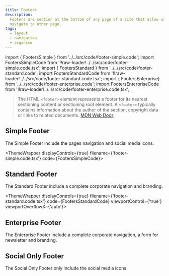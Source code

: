 ```yaml
---
title: Footers
description:
  Footers are section at the bottom of any page of a site that allow users to
  navigate to other page.
tags:
  - layout
  - navigation
  - organism
---
```


<!-- CODE IMPORTS -->

<!-- prettier-ignore -->
import { FootersSimple } from '../../src/code/footer-simple.code'; 
import FootersSimpleCode from '!!raw-loader!../../src/code/footer-simple.code.tsx';
import { FootersStandard } from '../../src/code/footer-standard.code'; 
import FootersStandardCode from '!!raw-loader!../../src/code/footer-standard.code.tsx';
import { FootersEnterprise} from '../../src/code/footer-enterprise.code'; 
import FootersEnterpriseCode from '!!raw-loader!../../src/code/footer-enterprise.code.tsx';

<!-- END CODE IMPORTS -->

<DocHeader props={props}/>

> The HTML `<footer>` element represents a footer for its nearest sectioning
> content or sectioning root element. A `<footer>` typically contains
> information about the author of the section, copyright data or links to
> related documents.
> [MDN Web Docs](https://developer.mozilla.org/en-US/docs/Web/HTML/Element/footer)

## Simple Footer

The Simple Footer include the pages navigation and social media icons.

<!-- prettier-ignore -->
<ThemeWrapper 
  displayControls={true} 
  filename={'footer-simple.code.tsx'} 
  code={FootersSimpleCode}>
  <FootersSimple />
</ThemeWrapper>

## Standard Footer

The Standard Footer include a complete corporate navigation and branding.

<!-- prettier-ignore -->
<ThemeWrapper 
  displayControls={true} 
  filename={'footer-standard.code.tsx'} 
  code={FootersStandardCode}
  viewportControl={'true'}
  viewportOverflowX={'auto'}> 
  <FootersStandard />
</ThemeWrapper>

## Enterprise Footer

The Enterprise Footer include a complete corporate navigation, a form for
newsletter and branding.

<ThemeWrapper>
  <FootersEnterprise />
</ThemeWrapper>

## Social Only Footer

The Social Only Footer only include the social media icons.
